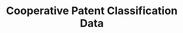 ---
bigquery: https://console.cloud.google.com/bigquery?p=patents-public-data&d=cpc&page=dataset
citation: '“Cooperative Patent Classification” by the EPO and USPTO, for public use. '
contributors: EPO, USPTO
cost: None
description: Cooperative Patent Classification Data contains the scheme and definitions
  of the Cooperative Patent Classification system for classifying patent documents.
  The CPC is the result of a partnership between the EPO and the USPTO in their joint
  effort to develop a common, internationally compatible classification system for
  technical documents, in particular patent publications, which will be used by both
  offices in the patent granting process
documentation: https://www.cooperativepatentclassification.org/cpcSchemeAndDefinitions
last_edit: 04/05/2022, 20:46:05
location: https://www.cooperativepatentclassification.org/index
maintained_by: USPTO, EPO
schema_fields:
- titlePart
- status
- synonyms
- limitingReferences
- application_references
- not_allocatable
- informative_references
- title_part
- notAllocatable
- child_groups
- title_full
- definition
- ipc_concordant
- level
- date_revised
- symbol
- breakdown_code
- residualReferences
- applicationReferences
- parents
- childGroups
- titleFull
- dateRevised
- ipcConcordant
- informativeReferences
- additional_only
- sizeCache
- residual_references
- breakdownCode
- limiting_references
- children
- glossary
shortname: cooperative_patent_classification
tags:
- patents
- science
title: Cooperative Patent Classification Data
uuid: 984374a7-16e9-4b35-9445-458daceb01bf
---